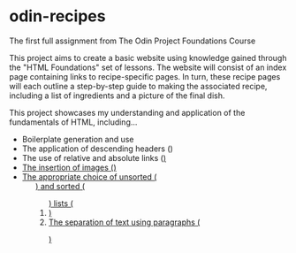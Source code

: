 # odin-recipes
The first full assignment from The Odin Project Foundations Course

This project aims to create a basic website using knowledge gained through the "HTML Foundations" set of lessons. The website will consist of an index page containing links to recipe-specific pages. In turn, these recipe pages will each outline a step-by-step guide to making the associated recipe, including a list of ingredients and a picture of the final dish.

This project showcases my understanding and application of the fundamentals of HTML, including...
 - Boilerplate generation and use
 - The application of descending headers (<h0>)
 - The use of relative and absolute links (<a href="">)
 - The insertion of images (<img src="" alt="">)
 - The appropriate choice of unsorted (<ul>) and sorted (<ol>) lists (<li>)
 - The separation of text using paragraphs (<p>)
